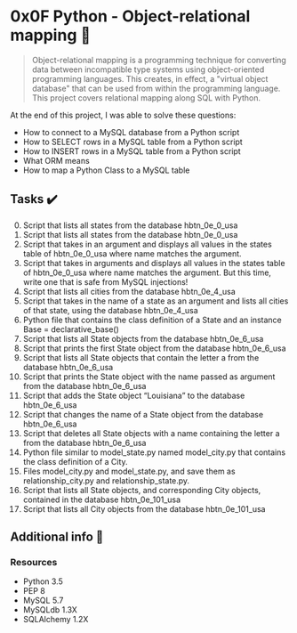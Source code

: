 # 0x0F Python - Object-relational mapping :snake:

> Object-relational mapping is a programming technique for converting data between incompatible type systems using object-oriented programming languages. This creates, in effect, a "virtual object database" that can be used from within the programming language. This project covers relational mapping along SQL with Python.

At the end of this project, I was able to solve these questions:
  
* How to connect to a MySQL database from a Python script
* How to SELECT rows in a MySQL table from a Python script
* How to INSERT rows in a MySQL table from a Python script
* What ORM means
* How to map a Python Class to a MySQL table

## Tasks :heavy_check_mark:

0. Script that lists all states from the database hbtn_0e_0_usa
1. Script that lists all states from the database hbtn_0e_0_usa
2. Script that takes in an argument and displays all values in the states table of hbtn_0e_0_usa where name matches the argument.
3. Script that takes in arguments and displays all values in the states table of hbtn_0e_0_usa where name matches the argument. But this time, write one that is safe from MySQL injections!
4. Script that lists all cities from the database hbtn_0e_4_usa
5. Script that takes in the name of a state as an argument and lists all cities of that state, using the database hbtn_0e_4_usa
6. Python file that contains the class definition of a State and an instance Base = declarative_base()
7. Script that lists all State objects from the database hbtn_0e_6_usa
8. Script that prints the first State object from the database hbtn_0e_6_usa
9. Script that lists all State objects that contain the letter a from the database hbtn_0e_6_usa
10. Script that prints the State object with the name passed as argument from the database hbtn_0e_6_usa
11. Script that adds the State object “Louisiana” to the database hbtn_0e_6_usa
12. Script that changes the name of a State object from the database hbtn_0e_6_usa
13. Script that deletes all State objects with a name containing the letter a from the database hbtn_0e_6_usa
14. Python file similar to model_state.py named model_city.py that contains the class definition of a City.
15. Files model_city.py and model_state.py, and save them as relationship_city.py and relationship_state.py.
16. Script that lists all State objects, and corresponding City objects, contained in the database hbtn_0e_101_usa
17. Script that lists all City objects from the database hbtn_0e_101_usa


## Additional info :construction:
### Resources

- Python 3.5
- PEP 8
- MySQL 5.7
- MySQLdb 1.3X
- SQLAlchemy 1.2X
